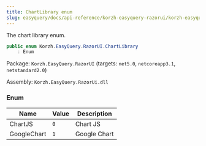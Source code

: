 ```yaml
---
title: ChartLibrary enum
slug: easyquery/docs/api-reference/korzh-easyquery-razorui/korzh-easyquery-razorui-namespace/chartlibrary-enum
---
```



The chart library enum.
```csharp
public enum Korzh.EasyQuery.RazorUI.ChartLibrary
    : Enum

```
Package: `Korzh.EasyQuery.RazorUI` (targets: `net5.0`, `netcoreapp3.1`, `netstandard2.0`)

Assembly: `Korzh.EasyQuery.RazorUi.dll`

### Enum

| Name | Value | Description | 
| --- | --- | --- | 
| ChartJS | `0` | Chart JS | 
| GoogleChart | `1` | Google Chart |
